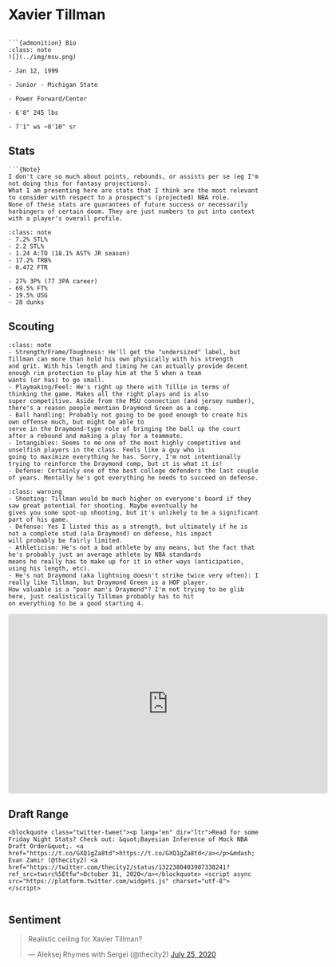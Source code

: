 Xavier Tillman
===
```{image} ../img/xavier_tillman.jpg
```

```{margin}
```{admonition} Bio
:class: note
![](../img/msu.png)

- Jan 12, 1999

- Junior - Michigan State

- Power Forward/Center

- 6'8" 245 lbs

- 7'1" ws ~8'10" sr
```

## Stats
```{margin}
```{Note}
I don't care so much about points, rebounds, or assists per se (eg I'm not doing this for fantasy projections). 
What I am presenting here are stats that I think are the most relevant to consider with respect to a prospect's (projected) NBA role.
None of these stats are guarantees of future success or necessarily harbingers of certain doom. They are just numbers to put into context with a player's overall profile.
```

```{admonition} Noteworthy
:class: note
- 7.2% STL%
- 2.2 STL%
- 1.24 A:TO (18.1% AST% JR season)
- 17.2% TRB%
- 0.472 FTR
```

```{Caution}
- 27% 3P% (77 3PA career)
- 69.5% FT%
- 19.5% USG
- 28 dunks
```

## Scouting
```{admonition} Strengths
:class: note
- Strength/Frame/Toughness: He'll get the "undersized" label, but Tillman can more than hold his own physically with his strength
and grit. With his length and timing he can actually provide decent enough rim protection to play him at the 5 when a team
wants (or has) to go small.
- Playmaking/Feel: He's right up there with Tillie in terms of thinking the game. Makes all the right plays and is also 
super competitive. Aside from the MSU connection (and jersey number), there's a reason people mention Draymond Green as a comp.
- Ball handling: Probably not going to be good enough to create his own offense much, but might be able to 
serve in the Draymond-type role of bringing the ball up the court after a rebound and making a play for a teammate.
- Intangibles: Seems to me one of the most highly competitive and unselfish players in the class. Feels like a guy who is
going to maximize everything he has. Sorry, I'm not intentionally trying to reinforce the Draymond comp, but it is what it is!
- Defense: Certainly one of the best college defenders the last couple of years. Mentally he's got everything he needs to succeed on defense.
```

```{admonition} Weaknesses
:class: warning
- Shooting: Tillman would be much higher on everyone's board if they saw great potential for shooting. Maybe eventually he 
gives you some spot-up shooting, but it's unlikely to be a significant part of his game. 
- Defense: Yes I listed this as a strength, but ultimately if he is not a complete stud (ala Draymond) on defense, his impact
will probably be fairly limited.
- Athleticism: He's not a bad athlete by any means, but the fact that he's probably just an average athlete by NBA standards 
means he really has to make up for it in other ways (anticipation, using his length, etc).
- He's not Draymond (aka lightning doesn't strike twice very often): I really like Tillman, but Draymond Green is a HOF player. 
How valuable is a "poor man's Draymond"? I'm not trying to be glib here, just realistically Tillman probably has to hit
on everything to be a good starting 4. 
```

<iframe width="640" height="360" src="https://www.youtube.com/embed/RA8eGshtqBs" frameborder="0" allow="accelerometer; autoplay; encrypted-media; gyroscope; picture-in-picture" allowfullscreen></iframe>

## Draft Range
```{margin}
<blockquote class="twitter-tweet"><p lang="en" dir="ltr">Read for some Friday Night Stats? Check out: &quot;Bayesian Inference of Mock NBA Draft Order&quot;. <a href="https://t.co/GXQ1gZa8td">https://t.co/GXQ1gZa8td</a></p>&mdash; Evan Zamir (@thecity2) <a href="https://twitter.com/thecity2/status/1322380403907338241?ref_src=twsrc%5Etfw">October 31, 2020</a></blockquote> <script async src="https://platform.twitter.com/widgets.js" charset="utf-8"></script>
```

```{image} ../plrange/xavier_tillman.png
```

## Sentiment

<blockquote class="twitter-tweet"><p lang="en" dir="ltr">Realistic ceiling for Xavier Tillman?</p>&mdash; Aleksej Rhymes with Sergei (@thecity2) <a href="https://twitter.com/thecity2/status/1287066190825758721?ref_src=twsrc%5Etfw">July 25, 2020</a></blockquote> <script async src="https://platform.twitter.com/widgets.js" charset="utf-8"></script>
